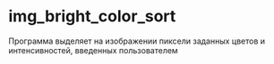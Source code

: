 # img_bright_color_sort
Программа выделяет на изображении пиксели заданных цветов и интенсивностей, введенных пользователем
